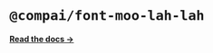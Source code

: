 # `@compai/font-moo-lah-lah`

[**Read the docs &rarr;**](https://components.ai/docs/typefaces/moo-lah-lah)

